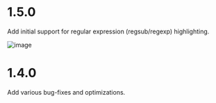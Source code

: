 # 1.5.0

Add initial support for regular expression (regsub/regexp) highlighting.

![image](http://i.imgur.com/lFF8zNX.png)

# 1.4.0

Add various bug-fixes and optimizations.
